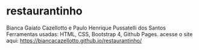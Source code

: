 # restaurantinho
Bianca Gaiato Cazellotto e Paulo Henrique Pussatelli dos Santos
Ferramentas usadas: HTML, CSS, Bootstrap 4, Github Pages.
acesse o site aqui: https://biancacazellotto.github.io/restaurantinho/
